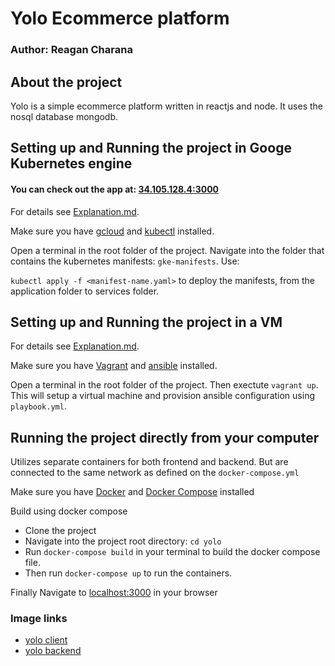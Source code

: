 # Yolo Ecommerce platform

### Author: Reagan Charana

## About the project

Yolo is a simple ecommerce platform written in reactjs and node. It uses the nosql database mongodb. 

## Setting up and Running the project in Googe Kubernetes engine

#### You can check out the app at: [34.105.128.4:3000](http://34.105.128.4:3000/)

For details see [Explanation.md](explanation.md).

Make sure you have [gcloud](https://cloud.google.com/sdk/docs/install-sdk) and [kubectl](https://cloud.google.com/kubernetes-engine/docs/how-to/cluster-access-for-kubectl) installed.

Open a terminal in the root folder of the project. Navigate into the folder that contains the kubernetes manifests: `gke-manifests`. Use:

`kubectl apply -f <manifest-name.yaml>` to deploy the manifests, from the application folder to services folder.

## Setting up and Running the project in a VM

For details see [Explanation.md](explanation.md).

Make sure you have [Vagrant](https://developer.hashicorp.com/vagrant/docs/installation) and [ansible](https://docs.ansible.com/ansible/latest/installation_guide/intro_installation.html) installed.

Open a terminal in the root folder of the project. Then exectute `vagrant up`. This will setup a virtual machine and provision ansible configuration using `playbook.yml`.

## Running the project directly from your computer
Utilizes separate containers for both frontend and backend. But are connected to the same network as defined on the `docker-compose.yml`

Make sure you have <a href="https://docs.docker.com/engine/install/"> Docker</a> and <a href="https://docs.docker.com/compose/install/"> Docker Compose</a> installed

Build using docker compose
 - Clone the project
 - Navigate into the project root directory: `cd yolo`
 - Run `docker-compose build` in your terminal to build the docker compose file.
 - Then run  `docker-compose up` to run the containers.

Finally Navigate to <a href="http://localhost:3000" target="blank">localhost:3000</a> in your browser

### Image links
- <a href="https://hub.docker.com/repository/docker/reagancn/yolo-client" target="blank">yolo client</a>
- <a href="https://hub.docker.com/repository/docker/reagancn/yolo-backend" target="blank">yolo backend</a>